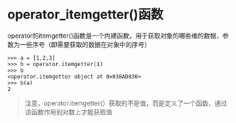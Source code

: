 # operator_itemgetter()函数 #

operator的itemgetter()函数是一个内建函数，用于获取对象的哪些维的数据，参数为一些序号（即需要获取的数据在对象中的序号）

	>>> a = [1,2,3]
	>>> b = operator.itemgetter(1)
	>>> b
	<operator.itemgetter object at 0x038AD830>
	>>> b(a)
	2


> 注意，operator.itemgetter(）获取的不是值，而是定义了一个函数，通过该函数作用到对数上才能获取值